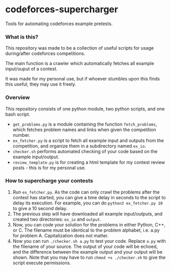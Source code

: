 # codeforces-supercharger
Tools for automating codeforces example pretests.

### What is this?
This repository was made to be a collection of useful scripts for usage during/after codeforces competitions.

The main function is a crawler which automatically fetches all example input/ouput of a contest.

It was made for my personal use, but if whoever stumbles upon this finds this useful, they may use it freely.

### Overview
This repository consists of one python module, two python scripts, and one bash script.
- `get_problems.py` is a module containing the function `fetch_problems`, which fetches problem names and links when given the competition number.
- `ex_fetcher.py` is a script to fetch all example input and outputs from the competition, and organize them in a subdirectory named `ex_io`.
- `checker.sh` performs automated checking of your code based on the example input/output.
- `review_template.py` is for creating a html template for my contest review posts - this is for my personal use.

### How to supercharge your contests
1. Run `ex_fetcher.py`. As the code can only crawl the problems after the contest has started, you can give a time delay in seconds to the script to delay its execution.
For example, you can do `python3 ex_fetcher.py 10` to give a 10 second delay.
2. The previous step will have downloaded all example input/outputs, and created two directories: `ex_io` and `output`.
3. Now, you can code your solution for the problems in either Python, C++, or C. The filename must be identical to the problem alphabet, i.e. a.py for problem A.
Capitalization does not matter.
4. Now you can run `./checker.sh a.py` to test your code. Replace `a.py` with the filename of your source.
The output of your code will be echoed, and the difference between the example output and your output will be shown.
Note that you may have to run `chmod +x ./checker.sh` to give the script execute permissions.
